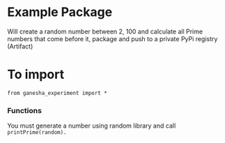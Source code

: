 # Example Package
Will create a random number between 2, 100 and calculate all Prime numbers that come before it, package and push to a private PyPi registry (Artifact)

# To import
`from ganesha_experiment import *`

### Functions
You must generate a number using random library and call `printPrime(random).`

